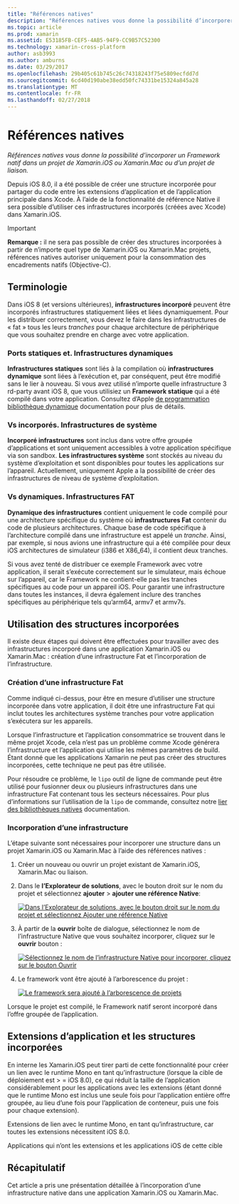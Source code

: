 ```yaml
---
title: "Références natives"
description: "Références natives vous donne la possibilité d’incorporer un Framework natif dans un projet de Xamarin.iOS ou Xamarin.Mac ou d’un projet de liaison."
ms.topic: article
ms.prod: xamarin
ms.assetid: E53185FB-CEF5-4AB5-94F9-CC9B57C52300
ms.technology: xamarin-cross-platform
author: asb3993
ms.author: amburns
ms.date: 03/29/2017
ms.openlocfilehash: 29b405c61b745c26c74318243f75e5809ecfdd7d
ms.sourcegitcommit: 6cd40d190abe38edd50fc74331be15324a845a28
ms.translationtype: MT
ms.contentlocale: fr-FR
ms.lasthandoff: 02/27/2018
---
```

# <a name="native-references"></a>Références natives

_Références natives vous donne la possibilité d’incorporer un Framework natif dans un projet de Xamarin.iOS ou Xamarin.Mac ou d’un projet de liaison._


Depuis iOS 8.0, il a été possible de créer une structure incorporée pour partager du code entre les extensions d’application et de l’application principale dans Xcode. À l’aide de la fonctionnalité de référence Native il sera possible d’utiliser ces infrastructures incorporés (créées avec Xcode) dans Xamarin.iOS.
 
> [!IMPORTANT]
> **Remarque :** il ne sera pas possible de créer des structures incorporées à partir de n’importe quel type de Xamarin.iOS ou Xamarin.Mac projets, références natives autoriser uniquement pour la consommation des encadrements natifs (Objective-C).




<a name="Terminology" />

## <a name="terminology"></a>Terminologie

Dans iOS 8 (et versions ultérieures), **infrastructures incorporé** peuvent être incorporés infrastructures statiquement liées et liées dynamiquement. Pour les distribuer correctement, vous devez le faire dans les infrastructures de « fat » tous les leurs _tranches_ pour chaque architecture de périphérique que vous souhaitez prendre en charge avec votre application.

<a name="Static-vs-Dynamic-Frameworks" />

### <a name="static-vs-dynamic-frameworks"></a>Ports statiques et. Infrastructures dynamiques

**Infrastructures statiques** sont liés à la compilation où **infrastructures dynamique** sont liées à l’exécution et, par conséquent, peut être modifié sans le lier à nouveau. Si vous avez utilisé n’importe quelle infrastructure 3 rd-party avant iOS 8, que vous utilisiez un **Framework statique** qui a été compilé dans votre application. Consultez d’Apple [de programmation bibliothèque dynamique](https://developer.apple.com/library/mac/documentation/DeveloperTools/Conceptual/DynamicLibraries/100-Articles/OverviewOfDynamicLibraries.html#//apple_ref/doc/uid/TP40001873-SW1) documentation pour plus de détails.

<a name="Embedded-vs-System-Frameworks" />

### <a name="embedded-vs-system-frameworks"></a>Vs incorporés. Infrastructures de système

**Incorporé infrastructures** sont inclus dans votre offre groupée d’applications et sont uniquement accessibles à votre application spécifique via son sandbox. **Les infrastructures système** sont stockés au niveau du système d’exploitation et sont disponibles pour toutes les applications sur l’appareil. Actuellement, uniquement Apple a la possibilité de créer des infrastructures de niveau de système d’exploitation.

<a name="Thin-vs-Fat-Frameworks" />

### <a name="thin-vs-fat-frameworks"></a>Vs dynamiques. Infrastructures FAT

**Dynamique des infrastructures** contient uniquement le code compilé pour une architecture spécifique du système où **infrastructures Fat** contenir du code de plusieurs architectures. Chaque base de code spécifique à l’architecture compilé dans une infrastructure est appelé un _tranche_. Ainsi, par exemple, si nous avions une infrastructure qui a été compilée pour deux iOS architectures de simulateur (i386 et X86_64), il contient deux tranches.

Si vous avez tenté de distribuer ce exemple Framework avec votre application, il serait s’exécute correctement sur le simulateur, mais échoue sur l’appareil, car le Framework ne contient-elle pas les tranches spécifiques au code pour un appareil iOS. Pour garantir une infrastructure dans toutes les instances, il devra également inclure des tranches spécifiques au périphérique tels qu’arm64, armv7 et armv7s.

<a name="Working-with-Embedded-Frameworks" />

## <a name="working-with-embedded-frameworks"></a>Utilisation des structures incorporées

Il existe deux étapes qui doivent être effectuées pour travailler avec des infrastructures incorporé dans une application Xamarin.iOS ou Xamarin.Mac : création d’une infrastructure Fat et l’incorporation de l’infrastructure.

<a name="Overview" />

### <a name="creating-a-fat-framework"></a>Création d’une infrastructure Fat

Comme indiqué ci-dessus, pour être en mesure d’utiliser une structure incorporée dans votre application, il doit être une infrastructure Fat qui inclut toutes les architectures système tranches pour votre application s’exécutera sur les appareils.

Lorsque l’infrastructure et l’application consommatrice se trouvent dans le même projet Xcode, cela n’est pas un problème comme Xcode générera l’infrastructure et l’application qui utilise les mêmes paramètres de build. Étant donné que les applications Xamarin ne peut pas créer des structures incorporées, cette technique ne peut pas être utilisée.

Pour résoudre ce problème, le `lipo` outil de ligne de commande peut être utilisé pour fusionner deux ou plusieurs infrastructures dans une infrastructure Fat contenant tous les secteurs nécessaires. Pour plus d’informations sur l’utilisation de la `lipo` de commande, consultez notre [lier des bibliothèques natives](~/ios/platform/native-interop.md) documentation.

<a name="Embedding-a-Framework" />

### <a name="embedding-a-framework"></a>Incorporation d’une infrastructure

L’étape suivante sont nécessaires pour incorporer une structure dans un projet Xamarin.iOS ou Xamarin.Mac à l’aide des références natives :

1. Créer un nouveau ou ouvrir un projet existant de Xamarin.iOS, Xamarin.Mac ou liaison.
2. Dans le **l’Explorateur de solutions**, avec le bouton droit sur le nom du projet et sélectionnez **ajouter** > **ajouter une référence Native**: 

    [ ![](native-references-images/ref01.png "Dans l’Explorateur de solutions, avec le bouton droit sur le nom du projet et sélectionnez Ajouter une référence Native")](native-references-images/ref01.png)
3. À partir de la **ouvrir** boîte de dialogue, sélectionnez le nom de l’infrastructure Native que vous souhaitez incorporer, cliquez sur le **ouvrir** bouton : 

    [ ![](native-references-images/ref02.png "Sélectionnez le nom de l’infrastructure Native pour incorporer, cliquez sur le bouton Ouvrir")](native-references-images/ref02.png)
4. Le framework vont être ajouté à l’arborescence du projet : 

    [ ![](native-references-images/ref03.png "Le framework sera ajouté à l’arborescence de projets")](native-references-images/ref03.png)

Lorsque le projet est compilé, le Framework natif seront incorporé dans l’offre groupée de l’application.

<a name="App-Extensions-and-Embedded-Frameworks" />

## <a name="app-extensions-and-embedded-frameworks"></a>Extensions d’application et les structures incorporées

En interne les Xamarin.iOS peut tirer parti de cette fonctionnalité pour créer un lien avec le runtime Mono en tant qu’infrastructure (lorsque la cible de déploiement est > = iOS 8.0), ce qui réduit la taille de l’application considérablement pour les applications avec les extensions (étant donné que le runtime Mono est inclus une seule fois pour l’application entière offre groupée, au lieu d’une fois pour l’application de conteneur, puis une fois pour chaque extension).

Extensions de lien avec le runtime Mono, en tant qu’infrastructure, car toutes les extensions nécessitent iOS 8.0.

Applications qui n’ont les extensions et les applications iOS de cette cible 

<a name="Summary" />

## <a name="summary"></a>Récapitulatif

Cet article a pris une présentation détaillée à l’incorporation d’une infrastructure native dans une application Xamarin.iOS ou Xamarin.Mac.

